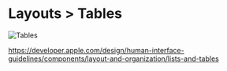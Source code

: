 # Layouts > Tables

![Tables](https://developer.apple.com/design/human-interface-guidelines/images/thumbnails/components/lists-and-tables-thumbnail_2x.png)

https://developer.apple.com/design/human-interface-guidelines/components/layout-and-organization/lists-and-tables